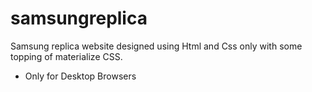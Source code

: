 # samsungreplica
Samsung replica website designed using Html and Css only with some topping of materialize CSS.

* Only for Desktop Browsers 
